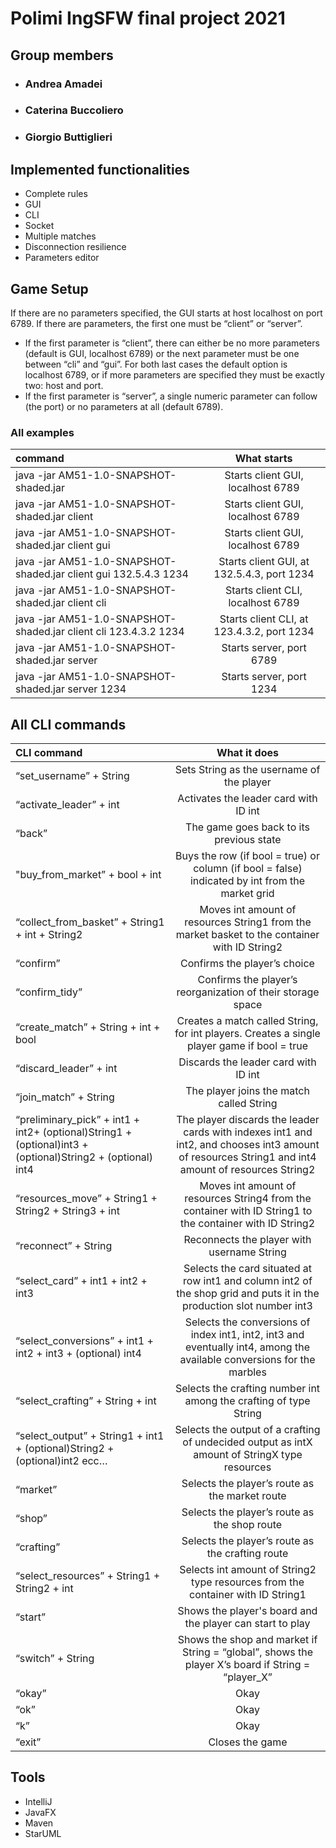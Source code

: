 # Polimi IngSFW final project 2021

## Group members
- ### Andrea Amadei
- ### Caterina Buccoliero
- ### Giorgio Buttiglieri

## Implemented functionalities

- Complete rules
- GUI
- CLI
- Socket
- Multiple matches
- Disconnection resilience
- Parameters editor

## Game Setup

If there are no parameters specified, the GUI starts at host localhost on port 6789.
If there are parameters, the first one must be “client” or “server”.
-	If the first parameter is “client”, there can either be no more parameters (default is GUI, localhost 6789) or the next parameter must be one between “cli” and “gui”. For both last cases the default option is localhost 6789, or if more parameters are specified they must be exactly two: host and port.
-	If the first parameter is “server”,  a single numeric parameter can follow (the port) or no parameters at all (default 6789).

### All examples

| command | What starts |
|:-----------------------|:------------------------------------:|
| java -jar AM51-1.0-SNAPSHOT-shaded.jar | Starts client GUI, localhost 6789 |
| java -jar AM51-1.0-SNAPSHOT-shaded.jar client | Starts client GUI, localhost 6789 |
| java -jar AM51-1.0-SNAPSHOT-shaded.jar client gui | Starts client GUI, localhost 6789 |
| java -jar AM51-1.0-SNAPSHOT-shaded.jar client gui 132.5.4.3 1234 | Starts client GUI, at 132.5.4.3, port 1234 |
| java -jar AM51-1.0-SNAPSHOT-shaded.jar client cli | Starts client CLI, localhost 6789 |
| java -jar AM51-1.0-SNAPSHOT-shaded.jar client cli 123.4.3.2 1234 | Starts client CLI, at 123.4.3.2, port 1234 |
| java -jar AM51-1.0-SNAPSHOT-shaded.jar server | Starts server, port 6789 |
| java -jar AM51-1.0-SNAPSHOT-shaded.jar server 1234 | Starts server, port 1234 |



## All CLI commands

| CLI command | What it does |
|:-----------------------|:------------------------------------:|
| “set_username” + String | Sets String as the username of the player |
| “activate_leader” + int | Activates the leader card with ID int |
| “back” | The game goes back to its previous state |
| "buy_from_market” + bool + int | Buys the row (if bool = true) or column (if bool = false) indicated by int from the market grid |
| “collect_from_basket” + String1 + int + String2 | Moves int amount of resources String1 from the market basket to the container with ID String2 |
| “confirm” | Confirms the player’s choice |
| “confirm_tidy” | Confirms the player’s reorganization of their storage space |
| “create_match” + String + int + bool | Creates a match called String, for int players. Creates a single player game if bool = true |
| “discard_leader” + int | Discards the leader card with ID int |
| “join_match” + String | The player joins the match called String |
| “preliminary_pick” + int1 + int2+ (optional)String1 + (optional)int3 + (optional)String2 + (optional) int4 | The player discards the leader cards with indexes int1 and int2, and chooses int3 amount of resources String1 and int4 amount of resources String2 |
| “resources_move” + String1 + String2 + String3 + int | Moves int amount of resources String4 from the container with ID String1 to the container with ID String2 |
| “reconnect” + String | Reconnects the player with username String |
| “select_card” + int1 + int2 + int3 | Selects the card situated at row int1 and column int2 of the shop grid and puts it in the production slot number int3 |
| “select_conversions” + int1 + int2 + int3 + (optional) int4 | Selects the conversions of index int1, int2, int3 and eventually int4, among the available conversions for the marbles |
| “select_crafting” + String + int | Selects the crafting number int among the crafting of type String |
| “select_output” + String1 + int1 + (optional)String2 + (optional)int2 ecc… | Selects the output of a crafting of undecided output as intX amount of StringX type resources |
| “market” | Selects the player’s route as the market route |
| “shop” | Selects the player’s route as the shop route |
| “crafting” | Selects the player’s route as the crafting route |
| “select_resources” + String1 + String2 + int | Selects int amount of String2 type resources from the container with ID String1 |
| “start” | Shows the player's board and the player can start to play |
| “switch” + String | Shows the shop and market if String = “global”, shows the player X’s board if String = “player_X” |
| “okay” | Okay |
| “ok” | Okay |
| “k” | Okay |
| “exit” | Closes the game |

## Tools
- IntelliJ
- JavaFX
- Maven
- StarUML
